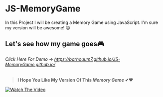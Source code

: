 # JS-MemoryGame
In this Project I will be creating a Memory Game using JavaScript. I'm sure my version will be awesome! 😊
## Let's see how my game goes🎮
###### Click Here For Demo -> https://barhouum7.github.io/JS-MemoryGame.github.io/
> **I Hope You Like My Version Of This *Memory Game* ✔❤**


[![Watch The Video ](https://res.cloudinary.com/marcomontalbano/image/upload/v1587707766/video_to_markdown/images/google-drive--1gIONkwhIRxrdMy3hlqXI94343cCQjOlA-c05b58ac6eb4c4700831b2b3070cd403.jpg)](https://drive.google.com/file/d/1gIONkwhIRxrdMy3hlqXI94343cCQjOlA/view?usp=sharing "Watch The Video ")
